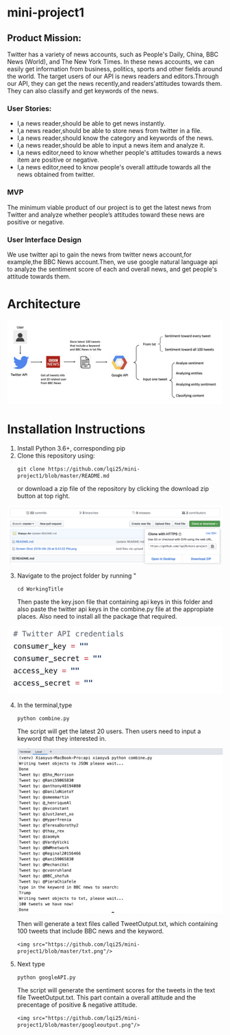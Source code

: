 
# mini-project1   

## Product Mission:
Twitter has a variety of news accounts, such as People's Daily, China, BBC News (World), and The New York Times. In these news accounts, we can easily get information from business, politics, sports and other fields around the world. The target users of our API is news readers and editors.Through our API, they can get the news recently,and readers'attitudes towards them. They can also classify and get keywords of the news.   

### User Stories:  
- I,a news reader,should be able to get news instantly.
- I,a news reader,should be able to store news from twitter in a file.
- I,a news reader,should know the category and keywords of the news.
- I,a news reader,should be able to input a news item and analyze it.
- I,a news editor,need to know whether people's attitudes towards a news item are positive or negative.
- I,a news editor,need to know people's overall attitude towards all the news obtained from twitter.   

### MVP
The minimum viable product of our project is to get the latest news from Twitter and analyze whether people’s attitudes toward these news are positive or negative.

### User Interface Design
We use twitter api to gain the news from twitter news account,for example,the BBC News account.Then, we use google natural language api to analyze the sentiment score of each and overall news, and get people's attitude towards them.

# Architecture
<img src="https://github.com/lqi25/mini-project1/blob/master/Screen%20Shot%202019-09-29%20at%208.51.02%20PM.png"/> 

# Installation Instructions
1. Install Python 3.6+, corresponding pip
2. Clone this repository using:
   ```
   git clone https://github.com/lqi25/mini-project1/blob/master/README.md
   ```
   or download a zip file of the repository by clicking the download zip button at top right.
<img src="https://github.com/lqi25/mini-project1/blob/master/githubclone.png"/> 



3. Navigate to the project folder by running "
      ```
      cd WorkingTitle
      ```
      Then paste the key.json file that containing api keys in this folder and also paste the twitter api keys in the combine.py file at the appropiate places. Also need to install all the package that required.
 <img src="https://github.com/lqi25/mini-project1/blob/master/twitterkey.png"/> 
 
 
 
4. In the terminal,type 
      ```
      python combine.py
      ```
      The script will get the latest 20 users. Then users need to input a keyword that they interested in. 
      
      <img src="https://github.com/lqi25/mini-project1/blob/master/twitterouput.png"/> 
      
      Then will generate a text files called TweetOutput.txt, which containing 100 tweets that include BBC news and the keyword.
      
      
       <img src="https://github.com/lqi25/mini-project1/blob/master/txt.png"/> 
     
     
5. Next type 
      ```
      python googleAPI.py
      ```
      The script will generate the sentiment scores for the tweets in the text file TweetOutput.txt. This part contain a overall attitude and the precentage of positive & negative attitude.
      
       <img src="https://github.com/lqi25/mini-project1/blob/master/googleoutput.png"/> 
          







